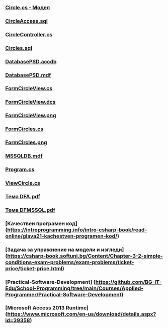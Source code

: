 ### [Circle.cs - Модел](https://github.com/vakovsky/11/blob/main/part1(mvc)/Circle.cs)
### [CircleAccess.sql](https://github.com/vakovsky/11/blob/main/part1(mvc)/CircleAccess.sql)
### [CircleController.cs](https://github.com/vakovsky/11/blob/main/part1(mvc)/CircleController.cs)
### [Circles.sql](https://github.com/vakovsky/11/blob/main/part1(mvc)/Circles.sql)
### [DatabasePSD.accdb](https://github.com/vakovsky/11/blob/main/part1(mvc)/DatabasePSD.accdb)
### [DatabasePSD.mdf](https://github.com/vakovsky/11/blob/main/part1(mvc)/DatabasePSD.mdf)
### [FormCircleView.cs](https://github.com/vakovsky/11/blob/main/part1(mvc)/FormCircleView.cs)
### [FormCircleView.dcs](https://github.com/vakovsky/11/blob/main/part1(mvc)/FormCircleView.dcs)
### [FormCircleView.png](https://github.com/vakovsky/11/blob/main/part1(mvc)/FormCircleView.png)
### [FormCircles.cs](https://github.com/vakovsky/11/blob/main/part1(mvc)/FormCircles.cs)
### [FormCircles.png](https://github.com/vakovsky/11/blob/main/part1(mvc)/FormCircles.png)
### [MSSQLDB.mdf](https://github.com/vakovsky/11/blob/main/part1(mvc)/MSSQLDB.mdf)
### [Program.cs](https://github.com/vakovsky/11/blob/main/part1(mvc)/Program.cs)
### [ViewCircle.cs](https://github.com/vakovsky/11/blob/main/part1(mvc)/ViewCircle.cs)
### [Тема DFA.pdf](https://github.com/vakovsky/11/blob/main/part1(mvc)/%D0%A2%D0%B5%D0%BC%D0%B0%20DFA.pdf)
### [Тема DFMSSQL.pdf](https://github.com/vakovsky/11/blob/main/part1(mvc)/%D0%A2%D0%B5%D0%BC%D0%B0%20DFMSSQL.pdf)


### [Качествен програмен код] (https://introprogramming.info/intro-csharp-book/read-online/glava21-kachestven-programen-kod/)
### [Задача за упражнение на модели и изгледи] (https://csharp-book.softuni.bg/Content/Chapter-3-2-simple-conditions-exam-problems/exam-problems/ticket-price/ticket-price.html)
### [Practical-Software-Development] (https://github.com/BG-IT-Edu/School-Programming/tree/main/Courses/Applied-Programmer/Practical-Software-Development)
### [Microsoft Access 2013 Runtime] (https://www.microsoft.com/en-us/download/details.aspx?id=39358)
